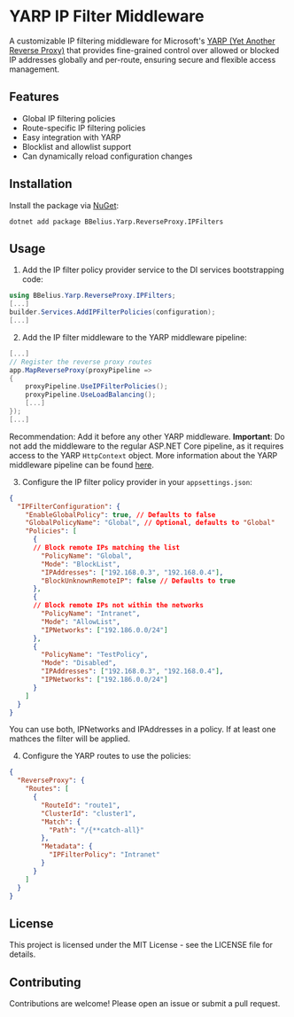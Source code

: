 # YARP IP Filter Middleware

A customizable IP filtering middleware for Microsoft's [YARP (Yet Another Reverse Proxy)](https://microsoft.github.io/reverse-proxy/)
that provides fine-grained control over allowed or blocked IP addresses globally and per-route, 
ensuring secure and flexible access management.

## Features

- Global IP filtering policies
- Route-specific IP filtering policies
- Easy integration with YARP
- Blocklist and allowlist support
- Can dynamically reload configuration changes

## Installation

Install the package via [NuGet](https://www.nuget.org/packages/BBelius.Yarp.ReverseProxy.IPFilters/):

```
dotnet add package BBelius.Yarp.ReverseProxy.IPFilters
```

## Usage

1. Add the IP filter policy provider service to the DI services bootstrapping code:

```csharp
using BBelius.Yarp.ReverseProxy.IPFilters;
[...]
builder.Services.AddIPFilterPolicies(configuration);
[...]
```

2. Add the IP filter middleware to the YARP middleware pipeline:

```csharp
[...]
// Register the reverse proxy routes
app.MapReverseProxy(proxyPipeline =>
{
    proxyPipeline.UseIPFilterPolicies();
	proxyPipeline.UseLoadBalancing();
    [...]
});
[...]
```

Recommendation: Add it before any other YARP middleware.
**Important**: Do not add the middleware to the regular ASP.NET Core pipeline, as it requires access to the YARP `HttpContext` object.
More information about the YARP middleware pipeline can be found [here](https://microsoft.github.io/reverse-proxy/articles/middleware.html#adding-middleware).

3. Configure the IP filter policy provider in your `appsettings.json`:

```json
{
  "IPFilterConfiguration": {
    "EnableGlobalPolicy": true, // Defaults to false
    "GlobalPolicyName": "Global", // Optional, defaults to "Global"
    "Policies": [
      {
      // Block remote IPs matching the list
        "PolicyName": "Global",
        "Mode": "BlockList",
        "IPAddresses": ["192.168.0.3", "192.168.0.4"],
        "BlockUnknownRemoteIP": false // Defaults to true
      },
      {
      // Block remote IPs not within the networks
        "PolicyName": "Intranet", 
        "Mode": "AllowList",
        "IPNetworks": ["192.186.0.0/24"]
      },
      {
        "PolicyName": "TestPolicy",
        "Mode": "Disabled",
        "IPAddresses": ["192.168.0.3", "192.168.0.4"],
        "IPNetworks": ["192.186.0.0/24"]
      }
    ]
  }
}
```

You can use both, IPNetworks and IPAddresses in a policy. If at least one mathces the filter will be applied.

4. Configure the YARP routes to use the policies:

```json
{
  "ReverseProxy": {
    "Routes": [
      {
        "RouteId": "route1",
        "ClusterId": "cluster1",
        "Match": {
          "Path": "/{**catch-all}"
        },
        "Metadata": {
          "IPFilterPolicy": "Intranet"
        }
      }
    ]
  }
}
```

## License
This project is licensed under the MIT License - see the LICENSE file for details.

## Contributing
Contributions are welcome! Please open an issue or submit a pull request.
